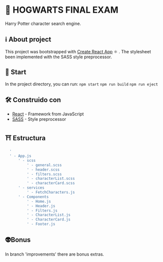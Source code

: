 # 🔮  HOGWARTS FINAL EXAM
Harry Potter character search engine.


## ℹ️  About project
This project was bootstrapped with [Create React App](https://github.com/facebook/create-react-app) ⚛︎ .
The stylesheet been implemented with the SASS style preprocessor. 


## 🚀  Start
In the project directory, you can run:
  `npm start`
  `npm run build`
  `npm run eject`


## 🛠  Construido con
* [React](https://reactjs.org/) - Framework from JavaScript
* [SASS](https://sass-lang.com/) - Style preprocessor 

## ⛩  Estructura

``` Index.js
  '
  ' - App.js
      ' - scss
          ' - general.scss
          ' - header.scss
          ' - filters.scss
          ' - characterList.scss
          ' - characterCard.scss
      ' - services
          ' - FetchCharacters.js
      ' - Components
          ' - Home.js
          ' - Header.js
          ' - Filters.js
          ' - CharacterList.js
          ' - CharacterCard.js
          ' - Footer.js
```
## 👽Bonus
In branch 'improvements' there are bonus extras.

